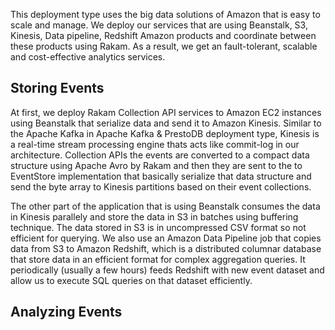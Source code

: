 This deployment type uses the big data solutions of Amazon that is easy to scale and manage. We deploy our services that are using Beanstalk, S3, Kinesis, Data pipeline, Redshift Amazon products and coordinate between these products using Rakam. As a result, we get an fault-tolerant, scalable and cost-effective analytics services.

## Storing Events 

At first, we deploy Rakam Collection API services to Amazon EC2 instances using Beanstalk that serialize data and send it to Amazon Kinesis. Similar to the Apache Kafka in Apache Kafka & PrestoDB deployment type, Kinesis is a real-time stream processing engine thats acts like commit-log in our architecture. Collection APIs the events are converted to a compact data structure using Apache Avro by Rakam and then they are sent to the to EventStore implementation that basically serialize that data structure and send the byte array to Kinesis partitions based on their event collections.

The other part of the application that is using Beanstalk consumes the data in Kinesis parallely and store the data in S3 in batches using buffering technique. The data stored in S3 is in uncompressed CSV format so not efficient for querying. We also use an Amazon Data Pipeline job that copies data from S3 to Amazon Redshift, which is a distributed columnar database that store data in an efficient format for complex aggregation queries. It periodically (usually a few hours) feeds Redshift with new event dataset and allow us to execute SQL queries on that dataset efficiently.

## Analyzing Events

